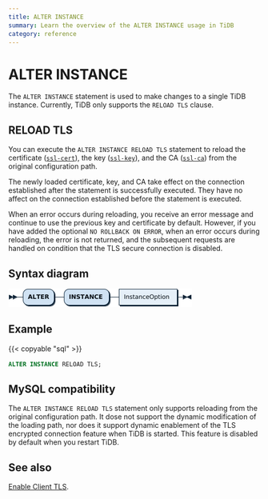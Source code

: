 ```yaml
---
title: ALTER INSTANCE
summary: Learn the overview of the ALTER INSTANCE usage in TiDB
category: reference
---
```


# ALTER INSTANCE

The `ALTER INSTANCE` statement is used to make changes to a single TiDB instance. Currently, TiDB only supports the `RELOAD TLS` clause.

## RELOAD TLS

You can execute the `ALTER INSTANCE RELOAD TLS` statement to reload the certificate ([`ssl-cert`](/reference/configuration/tidb-server/configuration-file.md#ssl-cert)), the key ([`ssl-key`](/reference/configuration/tidb-server/configuration-file.md#ssl-key)), and the CA ([`ssl-ca`](/reference/configuration/tidb-server/configuration-file.md#ssl-ca)) from the original configuration path.

The newly loaded certificate, key, and CA take effect on the connection established after the statement is successfully executed. They have no affect on the connection established before the statement is executed.

When an error occurs during reloading, you receive an error message and continue to use the previous key and certificate by default. However, if you have added the optional `NO ROLLBACK ON ERROR`, when an error occurs during reloading, the error is not returned, and the subsequent requests are handled on condition that the TLS secure connection is disabled.

## Syntax diagram

![AlterInstanceStmt](/media/sqlgram/AlterInstanceStmt.png)

## Example

{{< copyable "sql" >}}

```sql
ALTER INSTANCE RELOAD TLS;
```

## MySQL compatibility

The `ALTER INSTANCE RELOAD TLS` statement only supports reloading from the original configuration path. It dose not support the dynamic modification of the loading path, nor does it support dynamic enablement of the TLS encrypted connection feature when TiDB is started. This feature is disabled by default when you restart TiDB.

## See also

[Enable Client TLS](/how-to/secure/enable-tls-clients.md).
